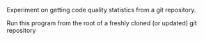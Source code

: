 Experiment on getting code quality statistics from a git repository.

Run this program from the root of a freshly cloned (or updated) git repository
